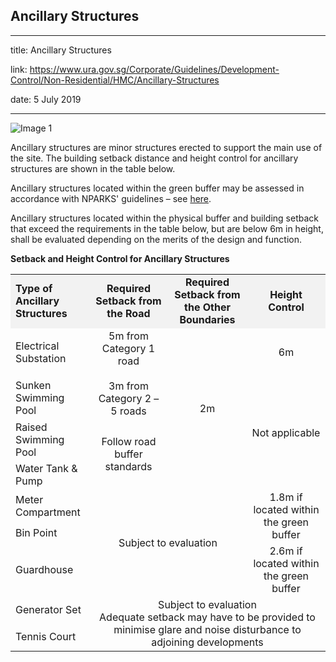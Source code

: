 ## Ancillary Structures
---
title: Ancillary Structures

link: https://www.ura.gov.sg/Corporate/Guidelines/Development-Control/Non-Residential/HMC/Ancillary-Structures

date: 5 July 2019

---


![Image 1](https://www.ura.gov.sg/-/media/Corporate/Guidelines/Development-control/Others/HMC03_Ancillary_Structures.jpg?h=100%25&w=100%25)



Ancillary structures are minor structures erected to support the main use of the site. The building setback distance and height control for ancillary structures are shown in the table below.

Ancillary structures located within the green buffer may be assessed in accordance with NPARKS' guidelines – see [here](https://www.nparks.gov.sg/partner-us/development-plan-submission/guidelines-on-greenery-provision-and-tree-conservation-for-developments).

Ancillary structures located within the physical buffer and building setback that exceed the requirements in the table below, but are below 6m in height, shall be evaluated depending on the merits of the design and function.

**Setback and Height Control for Ancillary Structures**

<table><tbody><tr><td style="width: 25%; background-color: #f2f2f2;"><strong>Type of Ancillary Structures</strong></td><td style="width: 25%; background-color: #f2f2f2; text-align: center;"><strong>Required Setback from the Road</strong><br></td><td style="width: 25%; background-color: #f2f2f2; text-align: center;"><strong>Required Setback from the Other Boundaries</strong></td><td style="width: 25%; background-color: #f2f2f2; text-align: center;"><strong>Height Control</strong></td></tr><tr><td><p>Electrical Substation</p></td><td rowspan="2" style="text-align: center;">5m from Category 1 road<br><br>3m from Category 2 – 5 roads</td><td rowspan="4" style="text-align: center;">2m</td><td style="text-align: center;">6m</td></tr><tr><td>Sunken Swimming Pool</td><td rowspan="3" style="text-align: center;">Not applicable</td></tr><tr><td>Raised Swimming Pool</td><td rowspan="2" style="text-align: center;">Follow road buffer standards</td></tr><tr><td>Water Tank &amp; Pump</td></tr><tr><td>Meter Compartment</td><td colspan="2" rowspan="3" style="text-align: center;">Subject to evaluation</td><td rowspan="2" style="text-align: center;">1.8m if located within the green buffer</td></tr><tr><td>Bin Point</td></tr><tr><td>Guardhouse</td><td style="text-align: center;">2.6m if located within the green buffer</td></tr><tr><td>Generator Set</td><td colspan="3" rowspan="2" style="text-align: center;">Subject to evaluation<br>Adequate setback may have to be provided to minimise glare and noise disturbance to adjoining developments</td></tr><tr><td>Tennis Court</td></tr></tbody></table>

  



